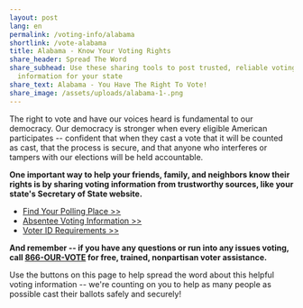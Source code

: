 ```yaml
---
layout: post
lang: en
permalink: /voting-info/alabama
shortlink: /vote-alabama
title: Alabama - Know Your Voting Rights
share_header: Spread The Word
share_subhead: Use these sharing tools to post trusted, reliable voting
  information for your state
share_text: Alabama - You Have The Right To Vote!
share_image: /assets/uploads/alabama-1-.png
---
```

The right to vote and have our voices heard is fundamental to our democracy. Our democracy is stronger when every eligible American participates -- confident that when they cast a vote that it will be counted as cast, that the process is secure, and that anyone who interferes or tampers with our elections will be held accountable. 

**One important way to help your friends, family, and neighbors know their rights is by sharing voting information from trustworthy sources, like your state's Secretary of State website.** 

* [Find Your Polling Place >>](https://myinfo.alabamavotes.gov/voterview)
* [Absentee Voting Information >>](https://www.sos.alabama.gov/alabama-votes/voter/absentee-voting?m=voters)
* [Voter ID Requirements >>](https://www.sos.alabama.gov/alabama-votes/photo-voter-id)

**And remember -- if you have any questions or run into any issues voting, call [866-OUR-VOTE](tel:8666878683) for free, trained, nonpartisan voter assistance.**

Use the buttons on this page to help spread the word about this helpful voting information -- we're counting on you to help as many people as possible cast their ballots safely and securely!